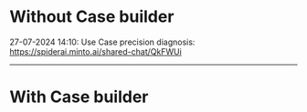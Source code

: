# Without Case builder
27-07-2024 14:10: Use Case precision diagnosis:  https://spiderai.minto.ai/shared-chat/QkFWUi



---
# With Case builder


